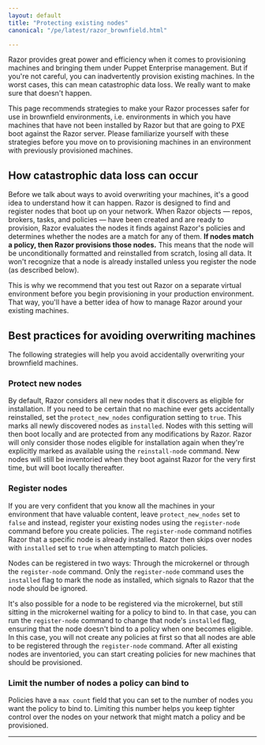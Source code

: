 ```yaml
---
layout: default
title: "Protecting existing nodes"
canonical: "/pe/latest/razor_brownfield.html"

---
```


Razor provides great power and efficiency when it comes to provisioning
machines and bringing them under Puppet Enterprise management. But if you're not careful, you can inadvertently provision existing machines. In the worst cases, this can mean catastrophic data loss. We really want to make sure that doesn't happen.

This page recommends strategies to make your Razor processes safer for use
in brownfield environments, i.e. environments in which you have machines
that have not been installed by Razor but that are going to PXE boot
against the Razor server. Please familiarize yourself with these strategies
before you move on to provisioning machines in an environment with
previously provisioned machines.

## How catastrophic data loss can occur

Before we talk about ways to avoid overwriting your machines, it's a good idea to understand how it can happen. Razor is designed to find and register nodes that boot up on your network. When Razor objects &#8212; repos, brokers, tasks, and policies &#8212; have been created and are ready to provision, Razor evaluates the nodes it finds against Razor's policies and determines whether the nodes are a match for any of them. **If nodes match a policy, then Razor provisions those nodes.** This means that the node will be unconditionally formatted and reinstalled from scratch, losing all data. It won't recognize that a node is already installed unless you register the node (as described below).

This is why we recommend that you test out Razor on a separate virtual environment before you begin provisioning in your production environment. That way, you'll have a better idea of how to manage Razor around your existing machines.

## Best practices for avoiding overwriting machines

The following strategies will help you avoid accidentally overwriting your
brownfield machines.

### Protect new nodes

By default, Razor considers all new nodes that it discovers as eligible for
installation. If you need to be certain that no machine ever gets
accidentally reinstalled, set the `protect_new_nodes` configuration setting
to `true`. This marks all newly discovered nodes as `installed`. Nodes with
this setting will then boot locally and are protected from any
modifications by Razor. Razor will only consider those nodes eligible for
installation again when they're explicitly marked as available using the
`reinstall-node` command. New nodes will still be inventoried when they
boot against Razor for the very first time, but will boot locally
thereafter.

### Register nodes

If you are very confident that you know all the machines in your
environment that have valuable content, leave `protect_new_nodes` set to `false` and instead, register your existing nodes using the `register-node` command before you create policies. The `register-node` command notifies Razor that a specific node is already installed. Razor then skips over nodes with `installed` set to `true` when attempting to match policies.

Nodes can be registered in two ways: Through the microkernel or through the
`register-node` command. Only the `register-node` command uses the `installed` flag to mark the node as installed, which signals to Razor that the node should be ignored.

It's also possible for a node to be registered via the microkernel, but
still sitting in the microkernel waiting for a policy to bind to. In that
case, you can run the `register-node` command to change that node's `installed` flag, ensuring that the node doesn't bind to a policy when one becomes eligible. In this case, you will not create any policies at first so that all nodes are able to be registered through the `register-node` command. After all existing nodes are inventoried, you can start creating policies for new machines that should be provisioned.

### Limit the number of nodes a policy can bind to

Policies have a `max count` field that you can set to the number of nodes you want the policy to bind to. Limiting this number helps you keep tighter control over the nodes on your network that might match a policy and be provisioned.

* * *
